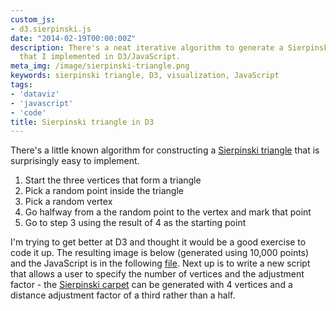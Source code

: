 ```yaml
---
custom_js:
- d3.sierpinski.js
date: "2014-02-19T00:00:00Z"
description: There's a neat iterative algorithm to generate a Sierpinski triangle
  that I implemented in D3/JavaScript.
meta_img: /image/sierpinski-triangle.png
keywords: sierpinski triangle, D3, visualization, JavaScript
tags:
- 'dataviz'
- 'javascript'
- 'code'
title: Sierpinski triangle in D3
---
```

There's a little known algorithm for constructing a <a href="https://en.wikipedia.org/wiki/Sierpinski_triangle" target="_blank">Sierpinski triangle</a> that is surprisingly easy to implement.

1. Start the three vertices that form a triangle
2. Pick a random point inside the triangle
3. Pick a random vertex
4. Go halfway from a the random point to the vertex and mark that point
5. Go to step 3 using the result of 4 as the starting point

I'm trying to get better at D3 and thought it would be a good exercise to code it up. The resulting image is below (generated using 10,000 points) and the JavaScript is in the following <a href="{{ STATIC_PATH }}js/d3.sierpinski.js">file</a>. Next up is to write a new script that allows a user to specify the number of vertices and the adjustment factor - the <a href="https://en.wikipedia.org/wiki/Sierpinski_carpet" target="_blank">Sierpinski carpet</a> can be generated with 4 vertices and a distance adjustment factor of a third rather than a half.

<!-- 
TODO: FIx this

<div id="canvas-triangle">
</div>

{% include D3 %}

{% include custom_js %}
-->
